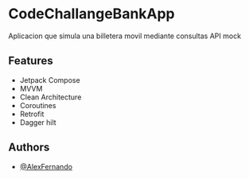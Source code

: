 # CodeChallangeBankApp

Aplicacion que simula una billetera movil mediante consultas API mock

## Features

- Jetpack Compose
- MVVM
- Clean Architecture
- Coroutines
- Retrofit
- Dagger hilt

## Authors

- [@AlexFernando](https://github.com/AlexFernandoOsorio)
